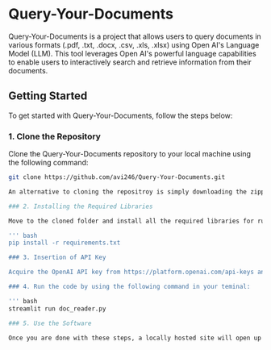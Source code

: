 # Query-Your-Documents


Query-Your-Documents is a project that allows users to query documents in various formats (.pdf, .txt, .docx, .csv, .xls, .xlsx) using Open AI's Language Model (LLM). This tool leverages Open AI's powerful language capabilities to enable users to interactively search and retrieve information from their documents.

## Getting Started

To get started with Query-Your-Documents, follow the steps below:

### 1. Clone the Repository

Clone the Query-Your-Documents repository to your local machine using the following command:

```bash
git clone https://github.com/avi246/Query-Your-Documents.git

An alternative to cloning the repositroy is simply downloading the zipped Code file by clicking on the Green "Code" Option to the top right of the repository box.

### 2. Installing the Required Libraries

Move to the cloned folder and install all the required libraries for runningn the code using the following command in the terminal:

''' bash
pip install -r requirements.txt

### 3. Insertion of API Key

Acquire the OpenAI API key from https://platform.openai.com/api-keys and paste it in the commented line in the lang_imports.py file.

### 4. Run the code by using the following command in your teminal:

''' bash
streamlit run doc_reader.py

### 5. Use the Software

Once you are done with these steps, a locally hosted site will open up where you will upload your document in the dropbox and can proceed with querying it.


